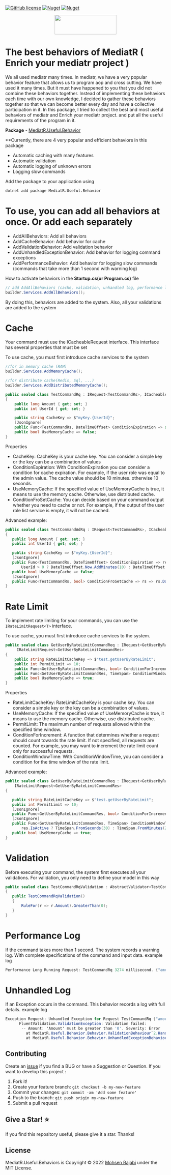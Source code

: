﻿[![GitHub license](https://img.shields.io/badge/license-MIT-blue.svg?style=flat-square)](https://raw.githubusercontent.com/EngRajabi/MediatR.Useful.Behaviors/master/LICENSE)
[![Nuget](https://img.shields.io/nuget/dt/MediatR.Useful.Behavior?label=Nuget.org%20Downloads&style=flat-square&color=blue)](https://www.nuget.org/packages/MediatR.Useful.Behavior)
[![Nuget](https://img.shields.io/nuget/vpre/MediatR.Useful.Behavior.svg?label=NuGet)](https://www.nuget.org/packages/MediatR.Useful.Behavior)

<p align="center">
 <a href="https://www.buymeacoffee.com/mohsenrajabi" target="_blank">
  <img src="https://cdn.buymeacoffee.com/buttons/v2/default-orange.png" height="61" width="194" />
 </a>
</p>

# The best behaviors of MediatR ( Enrich your mediatr project )

We all used mediatr many times. In mediatr, we have a very popular behavior feature that allows us to program aop and cross cutting. We have used it many times. 
But it must have happened to you that you did not combine these behaviors together. 
Instead of implementing these behaviors each time with our own knowledge, I decided to gather these behaviors together so that we can become better every day and have a collective participation in it. 
In this package, I tried to collect the best and most useful behaviors of mediatr and Enrich your mediatr project. and put all the useful requirements of the program in it.

**Package** - [MediatR.Useful.Behavior](https://www.nuget.org/packages/MediatR.Useful.Behavior/)

**Currently, there are 4 very popular and efficient behaviors in this package
- Automatic caching with many features
- Automatic validation
- Automatic logging of unknown errors
- Logging slow commands


Add the package to your application using


```bash
dotnet add package MediatR.Useful.Behavior
```
# To use, you can add all behaviors at once. Or add each separately
- AddAllBehaviors: Add all behaviors
- AddCacheBehavior: Add behavior for cache
- AddValidationBehavior: Add validation behavior
- AddUnhandledExceptionBehavior: Add behavior for logging command exceptions
- AddPerformanceBehavior: Add behavior for logging slow commands (commands that take more than 1 second with warning log)

How to activate behaviors in the **Startup.cs(or Program.cs)** file

```csharp
// add AddAllBehaviors (cache, validation, unhandled log, performance log)
builder.Services.AddAllBehaviors();
```

By doing this, behaviors are added to the system. Also, all your validations are added to the system

# Cache
Your command must use the ICacheableRequest interface. This interface has several properties that must be set

To use cache, you must first introduce cache services to the system
```csharp
//for in memory cache (RAM)
builder.Services.AddMemoryCache();

//for distribute cache(Redis, Sql, ...)
builder.Services.AddDistributedMemoryCache();
```

```csharp
public sealed class TestCommandRq : IRequest<TestCommandRs>, ICacheableRequest<TestCommandRs>
{
    public long Amount { get; set; }
    public int UserId { get; set; }

    public string CacheKey => $"myKey.{UserId}";
    [JsonIgnore]
    public Func<TestCommandRs, DateTimeOffset> ConditionExpiration => static _ => DateTimeOffset.Now.AddSeconds(10);
    public bool UseMemoryCache => false;
}
```
Properties
- CacheKey:
 CacheKey is your cache key. You can consider a simple key or the key can be a combination of values
- ConditionExpiration:
 With ConditionExpiration you can consider a condition for cache expiration. For example, if the user role was equal to the admin value. The cache value should be 10 minutes. otherwise 10 seconds.
- UseMemoryCache:
 If the specified value of UseMemoryCache is true, it means to use the memory cache. Otherwise, use distributed cache.
- ConditionFroSetCache:
 You can decide based on your command output whether you need to cache or not.
 For example, if the output of the user role list service is empty, it will not be cached.

 Advanced example:
 ```csharp
public sealed class TestCommandAdRq : IRequest<TestCommandRs>, ICacheableRequest<TestCommandRs>
{
    public long Amount { get; set; }
    public int UserId { get; set; }

    public string CacheKey => $"myKey.{UserId}";
    [JsonIgnore]
    public Func<TestCommandRs, DateTimeOffset> ConditionExpiration => res =>
        UserId > 0 ? DateTimeOffset.Now.AddMinutes(10) : DateTimeOffset.Now.AddMinutes(1);
    public bool UseMemoryCache => false;
    [JsonIgnore]
    public Func<TestCommandRs, bool> ConditionFroSetCache => rs => rs.Data?.Any() ?? false;
}
```

# Rate Limit
To implement rate limiting for your commands, you can use the `IRateLimitRequest<T>` interface. 

To use cache, you must first introduce cache services to the system.

```csharp
public sealed class GetUserByRateLimitCommandReq : IRequest<GetUserByRateLimitCommandRes>,
     IRateLimitRequest<GetUserByRateLimitCommandRes>
{
    public string RateLimitCacheKey => $"test.getUserByRateLimit";
    public int PermitLimit => 10;
    public Func<GetUserByRateLimitCommandRes, bool> ConditionForIncrement => _ => true;
    public Func<GetUserByRateLimitCommandRes, TimeSpan> ConditionWindowTime => _ => TimeSpan.FromSeconds(30);
    public bool UseMemoryCache => true;
}
```
Properties
- RateLimitCacheKey:
 RateLimitCacheKey is your cache key. You can consider a simple key or the key can be a combination of values.
- UseMemoryCache:
 If the specified value of UseMemoryCache is true, it means to use the memory cache. Otherwise, use distributed cache.
- PermitLimit:
 The maximum number of requests allowed within the specified time window.
- ConditionForIncrement:
 A function that determines whether a request should count towards the rate limit. If not specified, all requests are counted. 
 For example, you may want to increment the rate limit count only for successful requests.
- ConditionWindowTime:
 With ConditionWindowTime, you can consider a condition for the time window of the rate limit.

 Advanced example:
 ```csharp
public sealed class GetUserByRateLimitCommandReq : IRequest<GetUserByRateLimitCommandRes>,
     IRateLimitRequest<GetUserByRateLimitCommandRes>
{

    public string RateLimitCacheKey => $"test.getUserByRateLimit";
    public int PermitLimit => 10;
    [JsonIgnore]
    public Func<GetUserByRateLimitCommandRes, bool> ConditionForIncrement => rs => rs.Data?.Any() ?? false;
    [JsonIgnore]
    public Func<GetUserByRateLimitCommandRes, TimeSpan> ConditionWindowTime => res =>
        res.IsActive ? TimeSpan.FromSeconds(30) : TimeSpan.FromMinutes(2);
    public bool UseMemoryCache => true;
}
```

# Validation
Before executing your command, the system first executes all your validations.
For validation, you only need to define your model in this way
 ```csharp
public sealed class TestCommandRqValidation : AbstractValidator<TestCommandRq>
{
    public TestCommandRqValidation()
    {
        RuleFor(r => r.Amount).GreaterThan(0);
    }
}
```

# Performance Log
If the command takes more than 1 second. The system records a warning log. With complete specifications of the command and input data.
example log

```csharp
Performance Long Running Request: TestCommandRq 3274 millisecond. {"amount":10000,"userId":0,"cacheKey":"myKey.0","useMemoryCache":false}
```

# Unhandled Log
If an Exception occurs in the command. This behavior records a log with full details.
example log

```csharp
Exception Request: Unhandled Exception for Request TestCommandRq {"amount":0,"userId":0,"cacheKey":"myKey.0","useMemoryCache":false}
      FluentValidation.ValidationException: Validation failed:
       -- Amount: 'Amount' must be greater than '0'. Severity: Error
         at MediatR.Useful.Behavior.Behavior.ValidationBehaviour`2.Handle(TRequest request, RequestHandlerDelegate`1 next, CancellationToken cancellationToken) in F:\Projects\mediatR-useful-behavior\src\MediatR.Useful.Behavior\Behavior\ValidationBehaviour.cs:line 36
         at MediatR.Useful.Behavior.Behavior.UnhandledExceptionBehaviour`2.Handle(TRequest request, RequestHandlerDelegate`1 next, CancellationToken cancellationToken) in F:\Projects\mediatR-useful-behavior\src\MediatR.Useful.Behavior\Behavior\UnhandledExceptionBehaviour.cs:line 21
```

## Contributing

Create an [issue](https://github.com/EngRajabi/MediatR.Useful.Behaviors/issues/new) if you find a BUG or have a Suggestion or Question. If you want to develop this project :

1. Fork it!
2. Create your feature branch: `git checkout -b my-new-feature`
3. Commit your changes: `git commit -am 'Add some feature'`
4. Push to the branch: `git push origin my-new-feature`
5. Submit a pull request

## Give a Star! ⭐️

If you find this repository useful, please give it a star. Thanks!

## License

MediatR.Useful.Behaviors is Copyright © 2022 [Mohsen Rajabi](https://github.com/EngRajabi) under the MIT License.